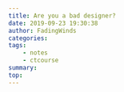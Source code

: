 ```yaml
---
title: Are you a bad designer?
date: 2019-09-23 19:30:38
author: FadingWinds
categories:
tags:
	- notes
	- ctcourse
summary:
top:
---
```


